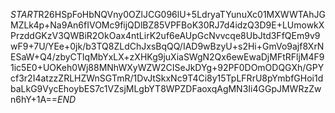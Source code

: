 $START$R26HSpFoHbNQVny0OZlJCG096lU+5LdryaTYunuXc01MXWWTAhJGMZLk4p+Na9An6fIVOMc9fijQDlBZ85VPFBoK30RJ7d4idzQ3D9E+LUmowkXPrzddGKzV3QWBiR2OkOax4ntLirK2uf6eAUpGcNvvcqe8UbJtd3FfQEm9v9wF9+7U/YEe+0jk/b3TQ8ZLdChJxsBqQQ/IAD9wBzyU+s2Hi+GmVo9ajf8XrNESaW+Q4/zbyCTIqMbYxLX+zXHKg9juXiaSWgN2Qx6ewEwaDjMFtRFljM4F91ic5E0+UOKeh0Wj88MNhWXyWZW2CISeJkDYg+92PF0DOmODQGXh/GPYcf3r2I4atzzZRLHZWnSGTmR/1DvJtSkxNc9T4Ci8y15TpLFRrU8pYmbfGHoi1dbaLkG9VycEhoybES7c1VZsjMLgbYT8WPZDFaoxqAgMN3Ii4GGpJMWRzZwn6hY+1A==$END$